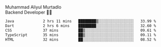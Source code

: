 Muhammad Aliyul Murtadlo
<br>
Backend Developer 👨‍💻
<br>
<!--START_SECTION:waka-->

```txt
Java             2 hrs 11 mins   ████████▒░░░░░░░░░░░░░░░░   33.99 %
Dart             2 hrs 6 mins    ████████░░░░░░░░░░░░░░░░░   32.60 %
CSS              37 mins         ██▒░░░░░░░░░░░░░░░░░░░░░░   09.61 %
TypeScript       35 mins         ██▒░░░░░░░░░░░░░░░░░░░░░░   09.11 %
HTML             32 mins         ██░░░░░░░░░░░░░░░░░░░░░░░   08.52 %
```

<!--END_SECTION:waka-->
